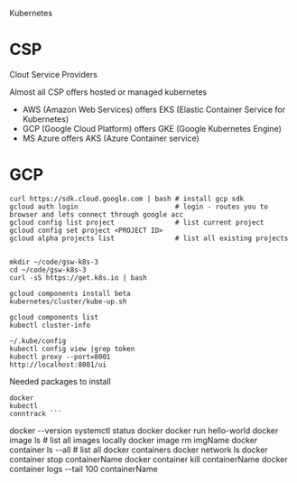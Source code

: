 Kubernetes

# CSP
Clout Service Providers

Almost all CSP offers hosted or managed kubernetes
* AWS (Amazon Web Services) offers EKS (Elastic Container Service for Kubernetes)
* GCP (Google Cloud Platform) offers GKE (Google Kubernetes Engine)
* MS Azure offers AKS (Azure Container service)

# GCP

```
curl https://sdk.cloud.google.com | bash # install gcp sdk
gcloud auth login                        # login - routes you to browser and lets connect through google acc
gcloud config list project               # list current project
gcloud config set project <PROJECT ID>
gcloud alpha projects list               # list all existing projects


mkdir ~/code/gsw-k8s-3
cd ~/code/gsw-k8s-3
curl -sS https://get.k8s.io | bash

gcloud components install beta
kubernetes/cluster/kube-up.sh

gcloud components list
kubectl cluster-info

~/.kube/config
kubectl config view |grep token
kubectl proxy --port=8001
http://localhost:8001/ui

```



Needed packages to install
```
docker
kubectl
conntrack ```

```
docker --version
systemctl status docker
docker run hello-world
docker image ls # list all images locally
docker image rm imgName
docker container ls --all # list all docker containers
docker network ls
docker container stop containerName 
docker container kill containerName
docker container logs --tail 100 containerName
```

